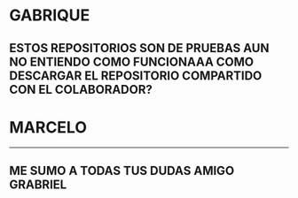    # GABRIQUE
 ESTOS REPOSITORIOS SON DE PRUEBAS
 AUN NO ENTIENDO COMO FUNCIONAAA
 COMO DESCARGAR EL REPOSITORIO COMPARTIDO CON EL COLABORADOR?
 ------------------------------------------------------------
# MARCELO
 ------------------------------------------------------------

ME SUMO A TODAS TUS DUDAS AMIGO GRABRIEL
 ------------------------------------------------------------
